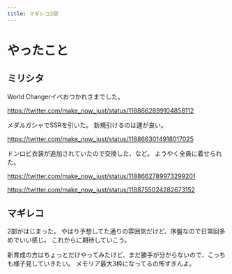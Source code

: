 ```yaml
---
title: マギレコ2部
---
```


# やったこと

## ミリシタ

World Changerイベおつかれさまでした。

<https://twitter.com/make_now_just/status/1188662899104858112>

メダルガシャでSSRを引いた。
新規引けるのは運が良い。

<https://twitter.com/make_now_just/status/1188663014918017025>

ドンロビ衣装が追加されていたので交換した、など。
ようやく全員に着せられた。

<https://twitter.com/make_now_just/status/1188662789973299201>

<https://twitter.com/make_now_just/status/1188755024282673152>

## マギレコ

2部がはじまった。
やはり予想してた通りの雰囲気だけど、序盤なので日常回多めでいい感じ。
これからに期待していこう。

新育成の方はちょっとだけやってみたけど、まだ勝手が分からないので、こっちも様子見していきたい。
メモリア最大3枠になってるの怖すぎんよ。
